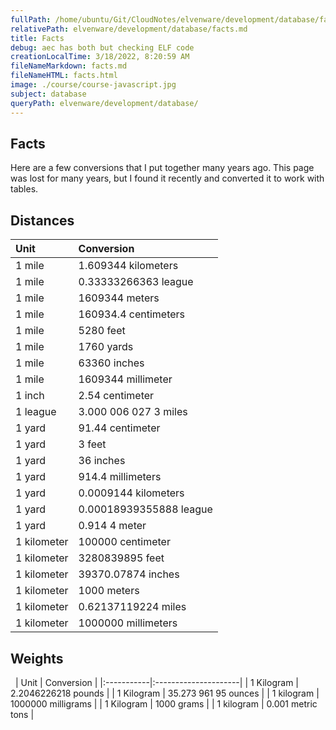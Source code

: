```yaml
---
fullPath: /home/ubuntu/Git/CloudNotes/elvenware/development/database/facts.md
relativePath: elvenware/development/database/facts.md
title: Facts
debug: aec has both but checking ELF code
creationLocalTime: 3/18/2022, 8:20:59 AM
fileNameMarkdown: facts.md
fileNameHTML: facts.html
image: ./course/course-javascript.jpg
subject: database
queryPath: elvenware/development/database/
---
```


<!-- toc -->
<!-- tocstop -->

## Facts

Here are a few conversions that I put together many years ago. This page was lost for many years, but I found it recently and converted it to work with tables.

##  Distances

| Unit        | Conversion              |
|:------------|:------------------------|
| 1 mile      | 1.609344 kilometers     |
| 1 mile      | 0.33333266363 league    |
| 1 mile      | 1609344 meters          |
| 1 mile      | 160934.4 centimeters    |
| 1 mile      | 5280 feet               |
| 1 mile      | 1760 yards              |
| 1 mile      | 63360 inches            |
| 1 mile      | 1609344 millimeter      |
| 1 inch      | 2.54 centimeter         |
| 1 league    | 3.000 006 027 3 miles   |
| 1 yard      | 91.44 centimeter        |
| 1 yard      | 3 feet                  |
| 1 yard      | 36 inches               |
| 1 yard      | 914.4 millimeters       |
| 1 yard      | 0.0009144 kilometers    |
| 1 yard      | 0.00018939355888 league |
| 1 yard      | 0.914 4 meter           |
| 1 kilometer | 100000 centimeter       |
| 1 kilometer | 3280839895 feet         |
| 1 kilometer | 39370.07874 inches      |
| 1 kilometer | 1000 meters             |
| 1 kilometer | 0.62137119224 miles     |
| 1 kilometer | 1000000 millimeters     |


## Weights
 
| Unit       | Conversion           |
|:-----------|:---------------------|
| 1 Kilogram | 2.2046226218 pounds  |
| 1 Kilogram | 35.273 961 95 ounces |
| 1 kilogram | 1000000 milligrams   |
| 1 Kilogram | 1000 grams           |
| 1 kilogram | 0.001 metric tons    |                
